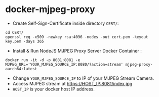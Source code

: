 # docker-mjpeg-proxy

- Create Self-Sign-Certificate inside directory `CERT/`:
```
cd CERT/
openssl req -x509 -newkey rsa:4096 -nodes -out cert.pem -keyout key.pem -days 365
```
- Install & Run NodeJS MJPEG Proxy Server Docker Container :

```
docker run -it -d -p 8081:8081 -e MJPEG_URL='YOUR_MJPEG_SOURCE_IP:8080/?action=stream' mjpeg-proxy-aarch64:latest
```
- Change `YOUR_MJPEG_SOURCE_IP` to IP of your MJPEG Stream Camera.
- Access MJPEG stream at [https://HOST_IP:8081/index.jpg]()
- `HOST_IP` is your docker host IP address.
